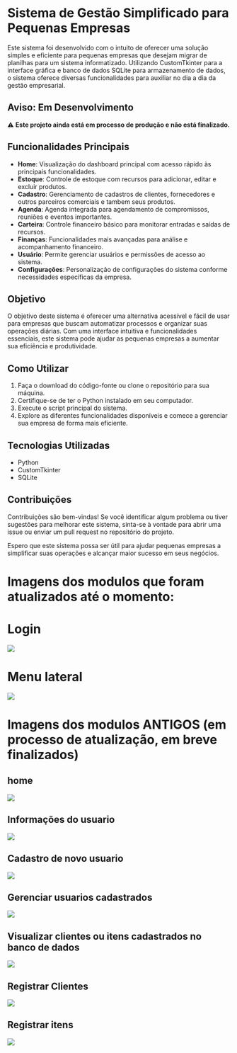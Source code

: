 # Sistema de Gestão Simplificado para Pequenas Empresas

Este sistema foi desenvolvido com o intuito de oferecer uma solução simples e eficiente para pequenas empresas que desejam migrar de planilhas para um sistema informatizado. Utilizando CustomTkinter para a interface gráfica e banco de dados SQLite para armazenamento de dados, o sistema oferece diversas funcionalidades para auxiliar no dia a dia da gestão empresarial.

## Aviso: Em Desenvolvimento

⚠️ **Este projeto ainda está em processo de produção e não está finalizado.**

## Funcionalidades Principais

- **Home**: Visualização do dashboard principal com acesso rápido às principais funcionalidades.
- **Estoque**: Controle de estoque com recursos para adicionar, editar e excluir produtos.
- **Cadastro**: Gerenciamento de cadastros de clientes, fornecedores e outros parceiros comerciais e tambem seus produtos.
- **Agenda**: Agenda integrada para agendamento de compromissos, reuniões e eventos importantes.
- **Carteira**: Controle financeiro básico para monitorar entradas e saídas de recursos.
- **Finanças**: Funcionalidades mais avançadas para análise e acompanhamento financeiro.
- **Usuário**: Permite gerenciar usuários e permissões de acesso ao sistema.
- **Configurações**: Personalização de configurações do sistema conforme necessidades específicas da empresa.

## Objetivo

O objetivo deste sistema é oferecer uma alternativa acessível e fácil de usar para empresas que buscam automatizar processos e organizar suas operações diárias. Com uma interface intuitiva e funcionalidades essenciais, este sistema pode ajudar as pequenas empresas a aumentar sua eficiência e produtividade.

## Como Utilizar

1. Faça o download do código-fonte ou clone o repositório para sua máquina.
2. Certifique-se de ter o Python instalado em seu computador.
3. Execute o script principal do sistema.
4. Explore as diferentes funcionalidades disponíveis e comece a gerenciar sua empresa de forma mais eficiente.

## Tecnologias Utilizadas

- Python
- CustomTkinter
- SQLite

## Contribuições

Contribuições são bem-vindas! Se você identificar algum problema ou tiver sugestões para melhorar este sistema, sinta-se à vontade para abrir uma issue ou enviar um pull request no repositório do projeto.

Espero que este sistema possa ser útil para ajudar pequenas empresas a simplificar suas operações e alcançar maior sucesso em seus negócios.

# Imagens dos modulos que foram atualizados até o momento:

# Login

<img src="System_Images\login.png"/>

# Menu lateral

<img src="System_Images\themes.png"/>

# Imagens dos modulos ANTIGOS (em processo de atualização, em breve finalizados)

## home

<img src="System_Images/antigo_home.png"/>

## Informações do usuario

<img src="System_Images/antigo_usuario.jpeg"/>

## Cadastro de novo usuario

<img src="System_Images/antigo_cad_usuario.jpeg"/>

## Gerenciar usuarios cadastrados

<img src="System_Images/antigo_gerenciar_usuario.jpeg"/>

## Visualizar clientes ou itens cadastrados no banco de dados

<img src="System_Images/antigo_cadastros.png"/>

## Registrar Clientes

<img src="System_Images/antigo_cadastro_clientes.png"/>

## Registrar itens

<img src="System_Images/antigo_cadastro_itens.png"/>
